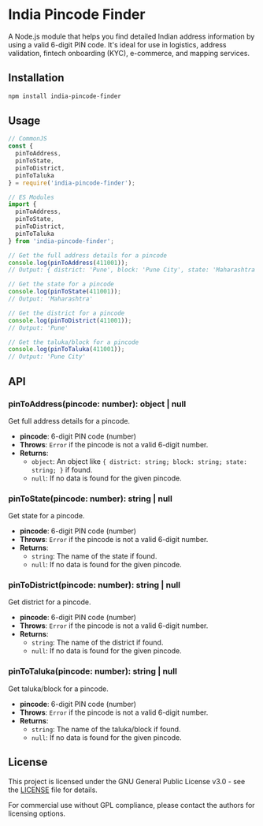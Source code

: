 # India Pincode Finder

A Node.js module that helps you find detailed Indian address information by using a valid 6-digit PIN code. It's ideal for use in logistics, address validation, fintech onboarding (KYC), e-commerce, and mapping services.

## Installation

```bash
npm install india-pincode-finder
```

## Usage

```javascript
// CommonJS
const { 
  pinToAddress, 
  pinToState, 
  pinToDistrict, 
  pinToTaluka 
} = require('india-pincode-finder');

// ES Modules
import { 
  pinToAddress, 
  pinToState, 
  pinToDistrict, 
  pinToTaluka 
} from 'india-pincode-finder';

// Get the full address details for a pincode
console.log(pinToAddress(411001));
// Output: { district: 'Pune', block: 'Pune City', state: 'Maharashtra' }

// Get the state for a pincode
console.log(pinToState(411001));
// Output: 'Maharashtra'

// Get the district for a pincode
console.log(pinToDistrict(411001));
// Output: 'Pune'

// Get the taluka/block for a pincode
console.log(pinToTaluka(411001));
// Output: 'Pune City'
```

## API

### pinToAddress(pincode: number): object | null

Get full address details for a pincode.

- **pincode**: 6-digit PIN code (number)
- **Throws**: `Error` if the pincode is not a valid 6-digit number.
- **Returns**: 
  - `object`: An object like `{ district: string; block: string; state: string; }` if found.
  - `null`: If no data is found for the given pincode.

### pinToState(pincode: number): string | null

Get state for a pincode.

- **pincode**: 6-digit PIN code (number)
- **Throws**: `Error` if the pincode is not a valid 6-digit number.
- **Returns**: 
  - `string`: The name of the state if found.
  - `null`: If no data is found for the given pincode.

### pinToDistrict(pincode: number): string | null

Get district for a pincode.

- **pincode**: 6-digit PIN code (number)
- **Throws**: `Error` if the pincode is not a valid 6-digit number.
- **Returns**: 
  - `string`: The name of the district if found.
  - `null`: If no data is found for the given pincode.

### pinToTaluka(pincode: number): string | null

Get taluka/block for a pincode.

- **pincode**: 6-digit PIN code (number)
- **Throws**: `Error` if the pincode is not a valid 6-digit number.
- **Returns**: 
  - `string`: The name of the taluka/block if found.
  - `null`: If no data is found for the given pincode.

## License

This project is licensed under the GNU General Public License v3.0 - see the [LICENSE](../LICENSE) file for details.

For commercial use without GPL compliance, please contact the authors for licensing options. 